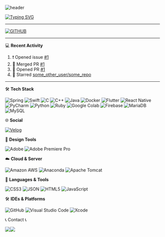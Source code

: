 
![header](https://capsule-render.vercel.app/api?type=waving&color=6994CDEE&text=&animation=twinkling&height=80)

[![Typing SVG](https://readme-typing-svg.demolab.com?font=Alkatra&weight=500&size=45&duration=4000&pause=3&color=6994CDEE&center=false&vCenter=false&multiline=true&repeat=true&width=1000&height=100&lines=Welcome+to+JeongMin's+GitHub!👋)](https://git.io/typing-svg)
 
<div align="left">
 
 --------
     
[![GITHUB](https://hits.seeyoufarm.com/api/count/incr/badge.svg?url=https%3A%2F%2Fgithub.com%2Fjiholee0&count_bg=%23F29494&title_bg=%232F2E2E&icon=github.svg&icon_color=%23FFFFFF&title=GITHUB&edge_flat=false)](https://github.com/jiholee0)



---------

💻 **Recent Activity**

<!--START_SECTION:activity-->
1. ❗️ Opened issue [#1](https://github.com/your_username/your_repo/issues/1)
2. 🎉 Merged PR [#1](https://github.com/your_username/your_repo/pull/1)
3. 💪 Opened PR [#1](https://github.com/your_username/your_repo/pull/1)
4. 🌟 Starred [some_other_user/some_repo](https://github.com/some_other_user/some_repo)

---------

🛠 **Tech Stack**

![Spring](https://img.shields.io/badge/Spring-6DB33F?style=flat-square&logo=Spring&logoColor=white)
![Swift](https://img.shields.io/badge/Swift-F05138?style=flat-square&logo=Swift&logoColor=white)
![C](https://img.shields.io/badge/C-A8B9CC?style=flat-square&logo=C&logoColor=white)
![C++](https://img.shields.io/badge/C++-00599C?style=flat-square&logo=C%2B%2B&logoColor=white)
![Java](https://img.shields.io/badge/java-007396?style=flat-square&logo=java&logoColor=white)
![Docker](https://img.shields.io/badge/Docker-2496ED?style=flat-square&logo=Docker&logoColor=white)
![Flutter](https://img.shields.io/badge/Flutter-02569B?style=flat-square&logo=flutter&logoColor=white)
![React Native](https://img.shields.io/badge/React_Native-61DAFB?style=flat-square&logo=React&logoColor=black)
![PyCharm](https://img.shields.io/badge/PyCharm-000000?style=flat-square&logo=PyCharm&logoColor=white)
![Python](https://img.shields.io/badge/Python-3776AB?style=flat-square&logo=Python&logoColor=white)
![Ruby](https://img.shields.io/badge/Ruby-CC342D?style=flat-square&logo=Ruby&logoColor=white)
![Google Colab](https://img.shields.io/badge/Google_Colab-F9AB00?style=flat-square&logo=Google_Colab&logoColor=white)
![Firebase](https://img.shields.io/badge/Firebase-FFCA28?style=flat-square&logo=firebase&logoColor=white)
![MariaDB](https://img.shields.io/badge/MariaDB-003545?style=flat-square&logo=mariaDB&logoColor=white)
![MySQL](https://img.shields.io/badge/MySQL-4479A1?style=flat-square&logo=MySQL&logoColor=white)

🌐 **Social**

[![Velog](https://img.shields.io/badge/Velog-3DDC84?style=flat-square&logo=Blogger&logoColor=white)](https://velog.io/@hjmin0406)

🎨 **Design Tools**

![Adobe](https://img.shields.io/badge/Adobe-FF0000?style=flat-square&logo=Adobe&logoColor=white)
![Adobe Premiere Pro](https://img.shields.io/badge/Adobe_Premiere_Pro-9999FF?style=flat-square&logo=Adobe_Premiere_Pro&logoColor=white)

☁️ **Cloud & Server**

![Amazon AWS](https://img.shields.io/badge/Amazon_AWS-232F3E?style=flat-square&logo=amazonaws&logoColor=white)
![Anaconda](https://img.shields.io/badge/Anaconda-44A833?style=flat-square&logo=Anaconda&logoColor=white)
![Apache Tomcat](https://img.shields.io/badge/Apache_Tomcat-F8DC75?style=flat-square&logo=apachetomcat&logoColor=black)

📜 **Languages & Tools**

![CSS3](https://img.shields.io/badge/CSS3-1572B6?style=flat-square&logo=css3&logoColor=white)
![JSON](https://img.shields.io/badge/JSON-000000?style=flat-square&logo=json&logoColor=white)
![HTML5](https://img.shields.io/badge/HTML5-E34F26?style=flat-square&logo=html5&logoColor=white)
![JavaScript](https://img.shields.io/badge/JavaScript-F7DF1E?style=flat-square&logo=javascript&logoColor=black)

🛠 **IDEs & Platforms**

![GitHub](https://img.shields.io/badge/GitHub-181717?style=flat-square&logo=GitHub&logoColor=white)
![Visual Studio Code](https://img.shields.io/badge/Visual_Studio_Code-007ACC?style=flat-square&logo=Visual_Studio_Code&logoColor=white)
![Xcode](https://img.shields.io/badge/Xcode-147EFB?style=flat-square&logo=Xcode&logoColor=white)

📞 Contact 📞
<div style="display:flex; flex-direction:row;">
    <a href="https://www.instagram.com/jeong._.minimini/">
        <img src="https://img.shields.io/badge/Instagram-E4405F?style=for-the-badge&logo=Instagram&logoColor=white"> 
    </a>
    <a href="mailto:dlwlgh1254@gmail.com">
        <img src="https://img.shields.io/badge/Gmail-EA4335?style=for-the-badge&logo=Gmail&logoColor=white"> 
    </a>
</div><br>
